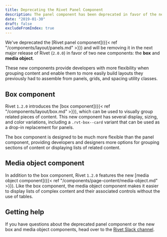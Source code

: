 ```yaml
---
title: Deprecating the Rivet Panel Component
description: The panel component has been deprecated in favor of the new box and media object components.
date: "2019-01-30"
draft: false
excludeFromIndex: true
---
```

We've deprecated the [Rivet panel component]({{< ref "/components/layout/panels.md" >}}) and will be removing it in the next major release of Rivet (`2.0.0`) in favor of two new components: the **box** and **media object**.

These new components provide developers with more flexibility when grouping content and enable them to more easily build layouts they previously had to assemble from panels, grids, and spacing utility classes.

## Box component
Rivet `1.2.0` introduces the [box component]({{< ref "/components/layout/box.md" >}}), which can be used to visually group related pieces of content. This new component has several display, sizing, and color variations, including a `.rvt-box--card` variant that can be used as a drop-in replacement for panels.

The box component is designed to be much more flexible than the panel component, providing developers and designers more options for grouping sections of content or displaying lists of related content.

## Media object component
In addition to the box component, Rivet `1.2.0` features the new [media object component]({{< ref "/components/page-content/media-object.md" >}}). Like the box component, the media object component makes it easier to display lists of complex content and their associated controls without the use of tables.

## Getting help
If you have questions about the deprecated panel component or the new box and media object components, head over to the [Rivet Slack channel](https://iuwebcommunity.slack.com/messages/rivet).
